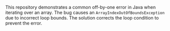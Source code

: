 This repository demonstrates a common off-by-one error in Java when iterating over an array. The bug causes an `ArrayIndexOutOfBoundsException` due to incorrect loop bounds. The solution corrects the loop condition to prevent the error.